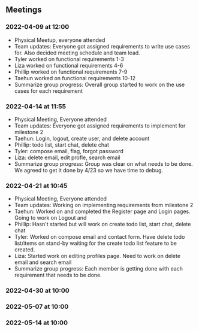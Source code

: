 ## Meetings
### 2022-04-09 at 12:00
- Physical Meetup, everyone attended
- Team updates: Everyone got assigned requirements to write use cases for. Also decided 
meeting schedule and team lead.
- Tyler worked on functional requirements 1-3
- Liza worked on functional requirements 4-6
- Phillip worked on functional requirements 7-9
- Taehun worked on functional requirements 10-12
- Summarize group progress: Overall group started to work on the use cases for each requirement
### 2022-04-14 at 11:55
- Physical Meeting, Everyone attended
- Team updates: Everyone got assigned requirements to implement for milestone 2
- Taehun: Login, logout, create user, and delete account
- Phillip: todo list, start chat, delete chat
- Tyler: compose email, flag, forgot password
- Liza: delete email, edit profle, search email
- Summarize group progress: Group was clear on what needs to be done. We agreed to get it done by 4/23 so we have time to debug.
### 2022-04-21 at 10:45
- Physical Meeting, Everyone attended
- Team updates: Working on implementing requirements from milestone 2
- Taehun: Worked on and completed the Register page and Login pages. Going to work on Logout and
- Phillip: Hasn't started but will work on create todo list, start chat, delete chat
- Tyler: Worked on compose email and contact form. Have delete todo list/items on stand-by waiting for the create todo list feature to be created.
- Liza: Started work on editing profiles page. Need to work on delete email and search email
- Summarize group progress: Each member is getting done with each requirement that needs to be done.
### 2022-04-30 at 10:00
### 2022-05-07 at 10:00
### 2022-05-14 at 10:00
